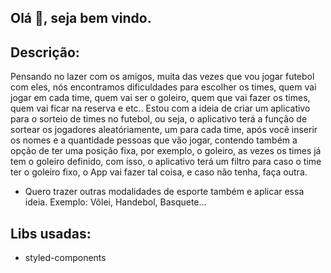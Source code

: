 ## Olá 👋, seja bem vindo.

## Descrição:
Pensando no lazer com os amigos, muita das vezes que vou jogar futebol com eles, nós encontramos
dificuldades para escolher os times, quem vai jogar em cada time, quem vai ser o goleiro, quem que vai fazer
os times, quem vai ficar na reserva e etc.. Estou com a ideia de criar um aplicativo para o sorteio de times
no futebol, ou seja, o aplicativo terá a função de sortear os jogadores aleatóriamente, um para cada time,
após você inserir os nomes e a quantidade pessoas que vão jogar, contendo também a opção de ter uma posição
fixa, por exemplo, o goleiro, as vezes os times já tem o goleiro definido, com isso, o aplicativo terá
um filtro para caso o time ter o goleiro fixo, o App vai fazer tal coisa, e caso não tenha, faça outra.

* Quero trazer outras modalidades de esporte também e aplicar essa ideia. Exemplo: Vôlei, Handebol, Basquete...

## Libs usadas:
* styled-components